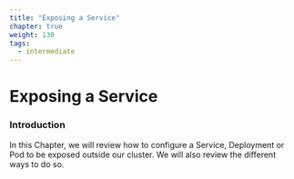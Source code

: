 ```yaml
---
title: "Exposing a Service"
chapter: true
weight: 130
tags:
  - intermediate
---
```


# Exposing a Service
### Introduction

In this Chapter, we will review how to configure a Service, Deployment or Pod to be exposed outside our cluster. We will also review the different ways to do so.

